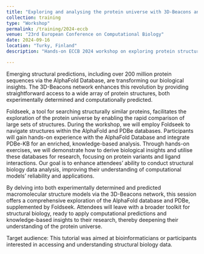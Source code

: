 ```yaml
---
title: "Exploring and analysing the protein universe with 3D-Beacons and AlphaFold DB"
collection: training
type: "Workshop"
permalink: /training/2024-eccb
venue: "23rd European Conference on Computational Biology"
date: 2024-09-16
location: "Turky, Finland"
description: "Hands-on ECCB 2024 workshop on exploring protein structures using AlphaFold DB, PDBe, and 3D-Beacons. Includes Foldseek-based structure comparison and integration with PDBe-KB for analyzing protein variants and ligand interactions."

---
```


Emerging structural predictions, including over 200 million protein sequences via the AlphaFold Database, are transforming our biological insights. The 3D-Beacons network enhances this revolution by providing straightforward access to a wide array of protein structures, both experimentally determined and computationally predicted.

Foldseek, a tool for searching structurally similar proteins, facilitates the exploration of the protein universe by enabling the rapid comparison of large sets of structures. During the workshop, we will employ Foldseek to navigate structures within the AlphaFold and PDBe databases. Participants will gain hands-on experience with the AlphaFold Database and integrate PDBe-KB for an enriched, knowledge-based analysis. Through hands-on exercises, we will demonstrate how to derive biological insights and utilise these databases for research, focusing on protein variants and ligand interactions. Our goal is to enhance attendees’ ability to conduct structural biology data analysis, improving their understanding of computational models’ reliability and applications.

By delving into both experimentally determined and predicted macromolecular structure models via the 3D-Beacons network, this session offers a comprehensive exploration of the AlphaFold database and PDBe, supplemented by Foldseek. Attendees will leave with a broader toolkit for structural biology, ready to apply computational predictions and knowledge-based insights to their research, thereby deepening their understanding of the protein universe.

Target audience: This tutorial was aimed at bioinformaticians or participants interested in accessing and understanding structural biology data.